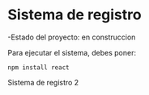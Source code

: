 <h1>Sistema de registro</h1>
-Estado del proyecto: en construccion

Para ejecutar el sistema, debes poner:

```npm install react```

Sistema de registro 2
